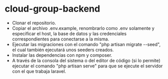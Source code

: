 # cloud-group-backend
- Clonar el repositorio.
- Copiar el archivo .env.example, renombrarlo como .env solamente y especificar el host, la base de datos y las credenciales correspondientes para conectarse a la misma.
- Ejecutar las migraciones con el comando "php artisan migrate --seed", el cual también ejecutará unos seeders creados.
- Instalar las dependencias con npm y composer.
- A través de la consola del sistema o del editor de código (si lo permite) ejecutar el comando "php artisan serve" para que se ejecute el servidor con el que trabaja laravel.
